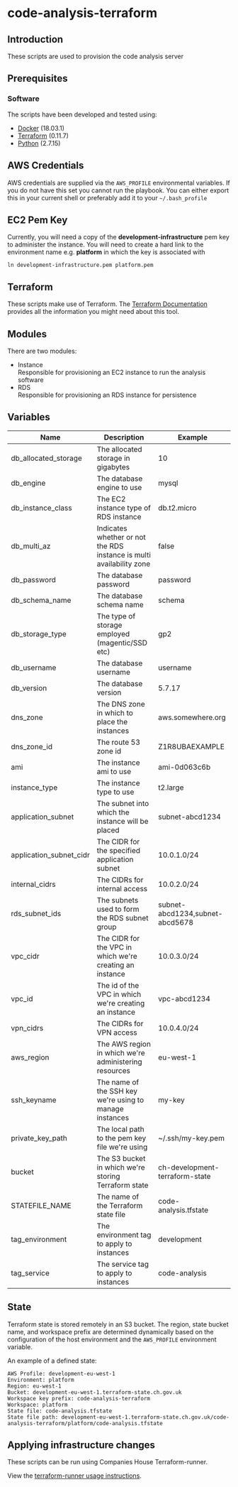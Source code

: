 # code-analysis-terraform

## Introduction

These scripts are used to provision the code analysis server

## Prerequisites

### Software

The scripts have been developed and tested using:

- [Docker](https://www.docker.com/) (18.03.1)
- [Terraform](https://www.terraform.io/) (0.11.7)
- [Python](https://www.python.org/) (2.7.15)

## AWS Credentials

AWS credentials are supplied via the `AWS_PROFILE` environmental variables. If you do not have this set you cannot run the playbook. You can either export this in your current shell or preferably add it to your `~/.bash_profile`

## EC2 Pem Key
Currently, you will need a copy of the **development-infrastructure** pem key to administer the instance. You will need to create a hard link to the environment name e.g. **platform** in which the key is associated with

```
ln development-infrastructure.pem platform.pem
```

## Terraform

These scripts make use of Terraform. The [Terraform Documentation](https://www.terraform.io/docs) provides all the information you might need about this tool.

## Modules

There are two modules:

- Instance<br />Responsible for provisioning an EC2 instance to run the analysis software
- RDS<br />Responsible for provisioning an RDS instance for persistence

## Variables

| Name                    | Description                                                          | Example                         |
|-------------------------|----------------------------------------------------------------------|---------------------------------|
| db_allocated_storage    | The allocated storage in gigabytes                                   | 10                              |
| db_engine               | The database engine to use                                           | mysql                           |
| db_instance_class       | The EC2 instance type of RDS instance                                | db.t2.micro                     |
| db_multi_az             | Indicates whether or not the RDS instance is multi availability zone | false                           |
| db_password             | The database password                                                | password                        |
| db_schema_name          | The database schema name                                             | schema                          |
| db_storage_type         | The type of storage employed (magentic/SSD etc)                      | gp2                             |
| db_username             | The database username                                                | username                        |
| db_version              | The database version                                                 | 5.7.17                          |
| dns_zone                | The DNS zone in which to place the instances                         | aws.somewhere.org               |
| dns_zone_id             | The route 53 zone id                                                 | Z1R8UBAEXAMPLE                  |
| ami                     | The instance ami to use                                              | ami-0d063c6b                    |
| instance_type           | The instance type to use                                             | t2.large                        |
| application_subnet      | The subnet into which the instance will be placed                    | subnet-abcd1234                 |
| application_subnet_cidr | The CIDR for the specified application subnet                        | 10.0.1.0/24                     |
| internal_cidrs          | The CIDRs for internal access                                        | 10.0.2.0/24                     |
| rds_subnet_ids          | The subnets used to form the RDS subnet group                        | subnet-abcd1234,subnet-abcd5678 |
| vpc_cidr                | The CIDR for the VPC in which we're creating an instance             | 10.0.3.0/24                     |
| vpc_id                  | The id of the VPC in which we're creating an instance                | vpc-abcd1234                    |
| vpn_cidrs               | The CIDRs for VPN access                                             | 10.0.4.0/24                     |
| aws_region              | The AWS region in which we're administering resources                | eu-west-1                       |
| ssh_keyname             | The name of the SSH key we're using to manage instances              | my-key                          |
| private_key_path        | The local path to the pem key file we're using                       | ~/.ssh/my-key.pem               |
| bucket                  | The S3 bucket in which we're storing Terraform state                 | ch-development-terraform-state  |
| STATEFILE_NAME          | The name of the Terraform state file                                 | code-analysis.tfstate           |
| tag_environment         | The environment tag to apply to instances                            | development                     |
| tag_service             | The service tag to apply to instances                                | code-analysis                   |

## State

Terraform state is stored remotely in an S3 bucket. The region, state bucket name, and workspace prefix are determined dynamically based on the configuration of the host environment and the `AWS_PROFILE` environment variable.

An example of a defined state:  

```
AWS Profile: development-eu-west-1
Environment: platform
Region: eu-west-1
Bucket: development-eu-west-1.terraform-state.ch.gov.uk
Workspace key prefix: code-analysis-terraform
Workspace: platform
State file: code-analysis.tfstate
State file path: development-eu-west-1.terraform-state.ch.gov.uk/code-analysis-terraform/platform/code-analysis.tfstate
```

## Applying infrastructure changes

These scripts can be run using Companies House Terraform-runner.

View the [terraform-runner usage instructions](https://companieshouse.atlassian.net/wiki/spaces/DEVOPS/pages/1694236886/Terraform-runner).
